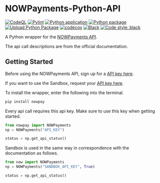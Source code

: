 # NOWPayments-Python-API

[![CodeQL](https://github.com/NikolaiSch/NOWPayments-Python-API/actions/workflows/codeql-analysis.yml/badge.svg)](https://github.com/NikolaiSch/NOWPayments-Python-API/actions/workflows/codeql-analysis.yml)
[![Pylint](https://github.com/NikolaiSch/NOWPayments-Python-API/actions/workflows/pylint.yml/badge.svg)](https://github.com/NikolaiSch/NOWPayments-Python-API/actions/workflows/pylint.yml)
[![Python application](https://github.com/NikolaiSch/NOWPayments-Python-API/actions/workflows/python-app.yml/badge.svg)](https://github.com/NikolaiSch/NOWPayments-Python-API/actions/workflows/python-app.yml)
[![Python package](https://github.com/NikolaiSch/NOWPayments-Python-API/actions/workflows/python-package.yml/badge.svg)](https://github.com/NikolaiSch/NOWPayments-Python-API/actions/workflows/python-package.yml)
[![Upload Python Package](https://github.com/NikolaiSch/NOWPayments-Python-API/actions/workflows/python-publish.yml/badge.svg)](https://github.com/NikolaiSch/NOWPayments-Python-API/actions/workflows/python-publish.yml)
[![codecov](https://codecov.io/gh/NikolaiSch/NOWPayments-Python-API/branch/main/graph/badge.svg?token=Z7NIDJI2LD)](https://codecov.io/gh/NikolaiSch/NOWPayments-Python-API)
[![Black](https://github.com/NikolaiSch/NOWPayments-Python-API/actions/workflows/black.yml/badge.svg)](https://github.com/NikolaiSch/NOWPayments-Python-API/actions/workflows/black.yml)
[![Code style: black](https://img.shields.io/badge/code%20style-black-000000.svg)](https://github.com/psf/black)

A Python wrapper for the [NOWPayments API](https://documenter.getpostman.com/view/7907941/S1a32n38?version=latest).  

The api call descriptions are from the official documentation.

## Getting Started

Before using the NOWPayments API, sign up for a [API key here](https://nowpayments.io/).

If you want to use the Sandbox, request your [API key here](https://account-sandbox.nowpayments.io/).

To install the wrapper, enter the following into the terminal.

```bash
pip install nowpay
```

Every api call requires this api key. Make sure to use this key when getting started.

```python
from nowpay import NOWPayments
np = NOWPayments("API_KEY")

status = np.get_api_status()
```

Sandbox is used in the same way in correspondence with the documentation as follows.

```python
from now import NOWPayments
np = NOWPayments("SANDBOX_API_KEY", True)

status = np.get_api_status()
```
